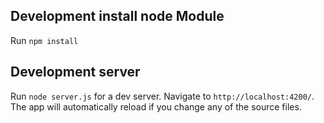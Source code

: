 
## Development install node Module
Run `npm install` 
## Development server
Run `node server.js` for a dev server. Navigate to `http://localhost:4200/`. The app will automatically reload if you change any of the source files.
